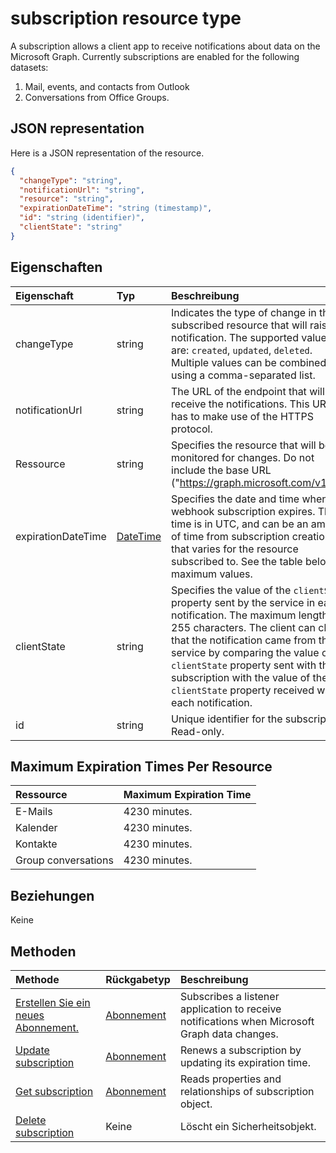 # <a name="subscription-resource-type"></a>subscription resource type
A subscription allows a client app to receive notifications about data on the Microsoft Graph. Currently subscriptions are enabled for the following datasets:

1. Mail, events, and contacts from Outlook
1. Conversations from Office Groups.


## <a name="json-representation"></a>JSON representation

Here is a JSON representation of the resource.

<!-- {
  "blockType": "resource",
  "optionalProperties": [

  ],
  "@odata.type": "microsoft.graph.subscription"
}-->

```json
{
  "changeType": "string",
  "notificationUrl": "string",
  "resource": "string",
  "expirationDateTime": "string (timestamp)",
  "id": "string (identifier)",
  "clientState": "string"
}

```
## <a name="properties"></a>Eigenschaften
| Eigenschaft     | Typ   |Beschreibung|
|:---------------|:--------|:----------|
|changeType|string|Indicates the type of change in the subscribed resource that will raise a notification. The supported values are: `created`, `updated`, `deleted`. Multiple values can be combined using a comma-separated list.|
|notificationUrl|string|The URL of the endpoint that will receive the notifications. This URL has to make use of the HTTPS protocol.|
|Ressource|string|Specifies the resource that will be monitored for changes. Do not include the base URL ("https://graph.microsoft.com/v1.0/").|
|expirationDateTime|[<ui>DateTime</ui>](http://tools.ietf.org/html/rfc3339)|Specifies the date and time when the webhook subscription expires. The time is in UTC, and can be an amount of time from subscription creation that varies for the resource subscribed to.  See the table below for maximum values.|
|clientState|string|Specifies the value of the `clientState` property sent by the service in each notification. The maximum length is 255 characters. The client can check that the notification came from the service by comparing the value of the `clientState` property sent with the subscription with the value of the `clientState` property received with each notification.|
|id|string|Unique identifier for the subscription. Read-only.|

## <a name="maximum-expiration-times-per-resource"></a>Maximum Expiration Times Per Resource
| Ressource | Maximum Expiration Time |
|:---------------------|:--------------------|
|E-Mails| 4230 minutes.|
|Kalender| 4230 minutes.|
|Kontakte| 4230 minutes.|
|Group conversations| 4230 minutes.|

## <a name="relationships"></a>Beziehungen
Keine


## <a name="methods"></a>Methoden

| Methode           | Rückgabetyp    |Beschreibung|
|:---------------|:--------|:----------|
|[Erstellen Sie ein neues Abonnement.](../api/subscription_post_subscriptions.md) | [Abonnement](subscription.md) |Subscribes a listener application to receive notifications when Microsoft Graph data changes.|
|[Update subscription](../api/subscription_update.md) | [Abonnement](subscription.md) |Renews a subscription by updating its expiration time.|
|[Get subscription](../api/subscription_get.md) | [Abonnement](subscription.md) |Reads properties and relationships of subscription object.|
|[Delete subscription](../api/subscription_delete.md) | Keine |Löscht ein Sicherheitsobjekt.|

<!-- uuid: 8fcb5dbc-d5aa-4681-8e31-b001d5168d79
2015-10-25 14:57:30 UTC -->
<!-- {
  "type": "#page.annotation",
  "description": "subscription resource",
  "keywords": "",
  "section": "documentation",
  "tocPath": ""
}-->
